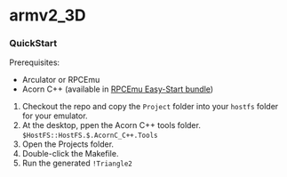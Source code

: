 # armv2_3D

### QuickStart
Prerequisites:
- Arculator or RPCEmu 
- Acorn C++ (available in [RPCEmu Easy-Start bundle](https://www.marutan.net/rpcemu/index.php))

1. Checkout the repo and copy the `Project` folder into your `hostfs` folder for your emulator.
2. At the desktop, ppen the Acorn C++ tools folder. `$HostFS::HostFS.$.AcornC_C++.Tools`
3. Open the Projects folder.
4. Double-click the Makefile.
5. Run the generated `!Triangle2`

